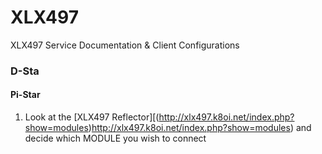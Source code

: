# XLX497
XLX497 Service Documentation &amp; Client Configurations
### D-Sta
#### Pi-Star
1. Look at the [XLX497 Reflector][(http://xlx497.k8oi.net/index.php?show=modules)http://xlx497.k8oi.net/index.php?show=modules) and decide which MODULE you wish to connect
